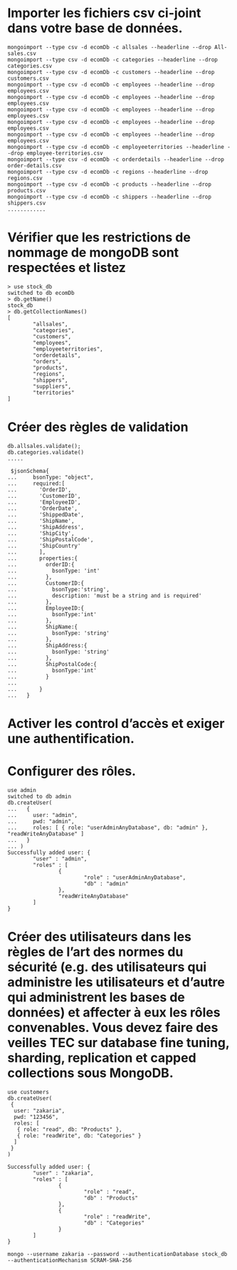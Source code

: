 # Importer les fichiers csv ci-joint dans votre base de données.
```
mongoimport --type csv -d ecomDb -c allsales --headerline --drop All-sales.csv
mongoimport --type csv -d ecomDb -c categories --headerline --drop categories.csv
mongoimport --type csv -d ecomDb -c customers --headerline --drop customers.csv
mongoimport --type csv -d ecomDb -c employees --headerline --drop employees.csv
mongoimport --type csv -d ecomDb -c employees --headerline --drop employees.csv
mongoimport --type csv -d ecomDb -c employees --headerline --drop employees.csv
mongoimport --type csv -d ecomDb -c employees --headerline --drop employees.csv
mongoimport --type csv -d ecomDb -c employees --headerline --drop employees.csv
mongoimport --type csv -d ecomDb -c employeeterritories --headerline --drop employee-territories.csv
mongoimport --type csv -d ecomDb -c orderdetails --headerline --drop order-details.csv
mongoimport --type csv -d ecomDb -c regions --headerline --drop regions.csv
mongoimport --type csv -d ecomDb -c products --headerline --drop products.csv
mongoimport --type csv -d ecomDb -c shippers --headerline --drop shippers.csv
............
```
# Vérifier que les restrictions de nommage de mongoDB sont respectées et listez
```
> use stock_db
switched to db ecomDb
> db.getName()
stock_db
> db.getCollectionNames()
[
        "allsales",
        "categories",
        "customers",
        "employees",
        "employeeterritories",
        "orderdetails",
        "orders",
        "products",
        "regions",
        "shippers",
        "suppliers",
        "territories"
]
```
# Créer des règles de validation
```
db.allsales.validate();
db.categories.validate()
.....
```

```
 $jsonSchema{
...     bsonType: "object",
...     required:[
...       'OrderID',
...       'CustomerID',
...       'EmployeeID',
...       'OrderDate',
...       'ShippedDate',
...       'ShipName',
...       'ShipAddress',
...       'ShipCity',
...       'ShipPostalCode',
...       'ShipCountry'
...       ],
...       properties:{
...         orderID:{
...           bsonType: 'int'
...         },
...         CustomerID:{
...           bsonType:'string',
...           description: 'must be a string and is required'
...         },
...         EmployeeID:{
...           bsonType:'int'
...         },
...         ShipName:{
...           bsonType: 'string'
...         },
...         ShipAddress:{
...           bsonType: 'string'
...         },
...         ShipPostalCode:{
...           bsonType:'int'
...         }
...
...       }
...   }
```
# Activer les control d’accès et exiger une authentification.
#  Configurer des rôles.

```
use admin
switched to db admin
db.createUser(
...   {
...     user: "admin",
...     pwd: "admin",
...     roles: [ { role: "userAdminAnyDatabase", db: "admin" }, "readWriteAnyDatabase" ]
...   }
... )
Successfully added user: {
        "user" : "admin",
        "roles" : [
                {
                        "role" : "userAdminAnyDatabase",
                        "db" : "admin"
                },
                "readWriteAnyDatabase"
        ]
}

```
# Créer des utilisateurs dans les règles de l’art des normes du sécurité (e.g. des utilisateurs qui administre les utilisateurs et d’autre qui administrent les bases de données) et affecter à eux les rôles convenables. Vous devez faire des veilles TEC sur database fine tuning, sharding, replication et capped collections sous MongoDB.



```
use customers
db.createUser(
 {
  user: "zakaria",
  pwd: "123456",
  roles: [
   { role: "read", db: "Products" },
   { role: "readWrite", db: "Categories" }
  ]
 }
)
```
```
Successfully added user: {
        "user" : "zakaria",
        "roles" : [
                {
                        "role" : "read",
                        "db" : "Products"
                },
                {
                        "role" : "readWrite",
                        "db" : "Categories"
                }
        ]
}
```
```
mongo --username zakaria --password --authenticationDatabase stock_db --authenticationMechanism SCRAM-SHA-256
```
